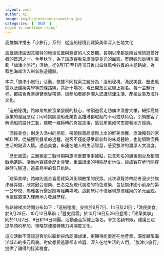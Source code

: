 ```yaml
---
layout: post
author: AI
image: img/Logintocontinueusing.jpg
categories: [ '旅遊' ]
Login to continue using"
---
```

高雄旗津推出「小旅行」系列　從造船秘境到建築美學深入在地文化

高雄旗津區因其獨特的地理位置與豐富的人文景觀，長期以來都是南台灣旅遊愛好者的首選之一。今年秋季，為了讓旅客看見旗津更多元的面貌，市府觀光局特別籌劃「旗津小旅行」活動，從9月7日至11月16日推出四條風格各異的主題路線，為藍色海岸注入嶄新旅遊體驗。

本次「旗津小旅行」活動，依據不同探索主題分為：造船秘境、漁民美食、歷史風雲以及建築美學等四條路線，共計十場次，現已開放民眾線上報名。每一主題行程，都結合專業導覽團隊帶領，讓參加者能夠深入認識旗津生活、產業故事及海洋文化。

「造船秘境」路線聚焦於漁業發展的核心，帶領遊客走訪旗津漁會大樓，細探高雄漁業的發展歷程；同時揭開造船產業對高雄港都崛起的不可或缺角色。引領旅客了解漁船的設計工藝，聽取一線師傅的真實故事，感受產業如何支撐著地方經濟。

「漁民美食」則走入漁村的廚房，帶領民眾品嚐剛上岸的鮮美漁獲、旗津獨有的家鄉料理。從捕獲到餐桌的過程，遊客不僅能感受最新鮮的味覺體驗，也能領略漁民生活的點滴人情。透過美食，串連在地人的生活智慧，感受旗津的濃厚人文溫度。

「歷史風雲」主題鎖定二戰時期與旗津重要軍事據點，包含知名的旗後砲台及相關戰地遺跡。活動內容結合歷史導覽，重溫旗津的特殊歷史地位，讓旅客在步行間穿越時光隧道，追尋島嶼的昔日軌跡。

「建築美學」路線則適合喜愛建築與街頭散策的民眾。此次導覽將帶訪者漫步於旗津巷弄間，欣賞融合閩南、巴洛克及現代風格的特色建築，包括旗津國小前身的第一公學校、馬雅各行醫足跡等經典場域。這趟旅程不僅展現旗津建築的多元面貌，也讓民眾深入理解地方發展歷程。

各路線梯次時間分布如下：「造船秘境」安排於9月7日、14日及21日；「漁民美食」於9月28日、10月12日舉辦；「歷史風雲」於10月19日及26日登場；「建築美學」則於11月2日、9日和16日開團。活動全面採線上報名，參加名額有限，建議民眾提早預約參加，領略旗津獨特魅力與深度文化。

這次活動不僅讓遊客能以嶄新視角認識旗津，更期待能促進在地產業，深度展現海洋城市的多元風貌。對於想要逃離都市喧囂、深入在地生活的人們，「旗津小旅行」提供了難得的探索機會。